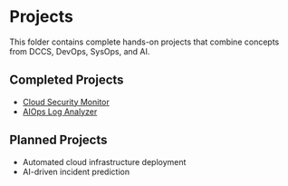 # Projects

This folder contains complete hands-on projects that combine concepts from DCCS, DevOps, SysOps, and AI.

## Completed Projects
- [Cloud Security Monitor](../Projects/Cloud-Security-Monitor)
- [AIOps Log Analyzer](../Projects/AIOps-Log-Analyzer)

## Planned Projects
- Automated cloud infrastructure deployment
- AI-driven incident prediction

